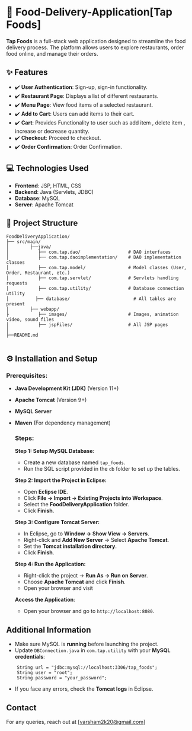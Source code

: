 #  🍔 Food-Delivery-Application[Tap Foods]
**Tap Foods** is a full-stack web application designed to streamline the food delivery process. The platform allows users to explore restaurants, order food online, and manage their orders.

##  ✨ Features 

- ✔️ **User Authentication**: Sign-up, sign-in functionality.
- ✔️ **Restaurant Page**: Displays a list of different restaurants.
- ✔️ **Menu Page**: View food items of a selected restaurant.
- ✔️ **Add to Cart**: Users can add items to their cart.
- ✔️ **Cart**: Provides Functionality to user such as add item , delete item , increase or decrease quantity.
- ✔️ **Checkout**: Proceed to checkout.
- ✔️ **Order Confirmation**: Order Confirmation.

##  💻 Technologies Used

- **Frontend**: JSP, HTML, CSS
- **Backend**: Java (Servlets, JDBC)
- **Database**: MySQL
- **Server**: Apache Tomcat

## 📝 Project Structure 
```
FoodDeliveryApplication/
├── src/main/
│        ├──java/
│           ├── com.tap.dao/                  # DAO interfaces      
│           ├── com.tap.daoimplementation/    # DAO implementation classes          
│           ├── com.tap.model/                # Model classes (User, Order, Restaurant, etc.)
│           ├── com.tap.servlet/              # Servlets handling requests
│           ├── com.tap.utility/              # Database connection utility
│          ├── database/                        # All tables are present
│        ├── webapp/
├           ├── images/                       # Images, animation video, sound files
│           ├── jspFiles/                     # All JSP pages
│                   
├──README.md  
  
```

## ⚙️ Installation and Setup 

  ### Prerequisites:
- **Java Development Kit (JDK)** (Version 11+)
- **Apache Tomcat** (Version 9+)
- **MySQL Server**
- **Maven** (For dependency management)

  ### Steps:
  
   **Step 1: Setup MySQL Database:**
   - Create a new database named `tap_foods`.
   - Run the SQL script provided in the `db` folder to set up the tables.
 
  **Step 2: Import the Project in Eclipse:**
   - Open **Eclipse IDE**.
   - Click **File → Import → Existing Projects into Workspace**.
   - Select the **FoodDeliveryApplication** folder.
   - Click **Finish**.
 
  **Step 3: Configure Tomcat Server:**
   - In Eclipse, go to **Window → Show View → Servers**.
   - Right-click and **Add New Server** → Select **Apache Tomcat**.
   - Set the **Tomcat installation directory**.
   - Click **Finish**.
 
    **Step 4: Run the Application:**
     - Right-click the project → **Run As → Run on Server**.
     - Choose **Apache Tomcat** and click **Finish**.
     - Open your browser and visit

   **Access the Application**:
    - Open your browser and go to `http://localhost:8080`.


##  Additional Information
  - Make sure MySQL is **running** before launching the project.
  - Update `DBConnection.java` in `com.tap.utility` with your **MySQL credentials**:
    
```
    String url = "jdbc:mysql://localhost:3306/tap_foods";
    String user = "root";
    String password = "your_password";
   ```
- If you face any errors, check the **Tomcat logs** in Eclipse.

## Contact
  For any queries, reach out at [varsham2k20@gmail.com]

  
